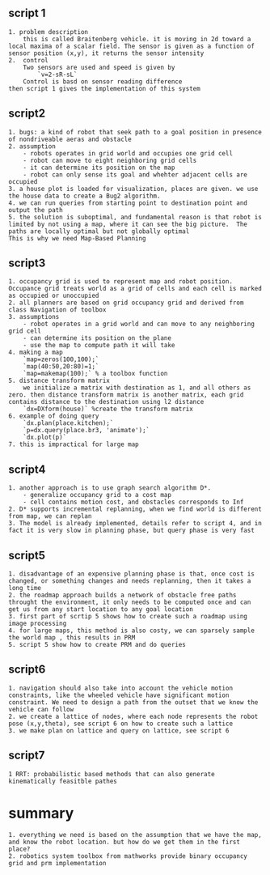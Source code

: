 ## script 1
    1. problem description
        this is called Braitenberg vehicle. it is moving in 2d toward a local maxima of a scalar field. The sensor is given as a function of sensor position (x,y), it returns the sensor intensity
    2.  control
        Two sensors are used and speed is given by 
            `v=2-sR-sL`  
        Control is basd on sensor reading difference
    then script 1 gives the implementation of this system

## script2
    1. bugs: a kind of robot that seek path to a goal position in presence of nondriveable aeras and obstacle
    2. assumption
        - robots operates in grid world and occupies one grid cell
        - robot can move to eight neighboring grid cells
        - it can determine its position on the map
        - robot can only sense its goal and whehter adjacent cells are occupied
    3. a house plot is loaded for visualization, places are given. we use the house data to create a Bug2 algorithm.
    4. we can run queries from starting point to destination point and output the path
    5. the solution is suboptimal, and fundamental reason is that robot is limited by not using a map, where it can see the big picture.  The paths are locally optimal but not globally optimal
    This is why we need Map-Based Planning

## script3
    1. occupancy grid is used to represent map and robot position. Occupance grid treats world as a grid of cells and each cell is marked as occupied or unoccupied
    2. all planners are based on grid occupancy grid and derived from class Navigation of toolbox
    3. assumptions
        - robot operates in a grid world and can move to any neighboring grid cell
        - can determine its position on the plane
        - use the map to compute path it will take
    4. making a map
        `map=zeros(100,100);`
        `map(40:50,20:80)=1;`
        `map=makemap(100);` % a toolbox function
    5. distance transform matrix
        we initialize a matrix with destination as 1, and all others as zero. then distance transform matrix is another matrix, each grid contains distance to the destination using l2 distance
        `dx=DXform(house)` %create the transform matrix
    6. example of doing query
        `dx.plan(place.kitchen);`
        `p=dx.query(place.br3, 'animate');`
        `dx.plot(p)`
    7. this is impractical for large map

## script4
    1. another approach is to use graph search algorithm D*. 
        - generalize occupancy grid to a cost map 
        - cell contains motion cost, and obstacles corresponds to Inf 
    2. D* supports incremental replanning, when we find world is different from map, we can replan
    3. The model is already implemented, details refer to script 4, and in fact it is very slow in planning phase, but query phase is very fast

## script5
    1. disadvantage of an expensive planning phase is that, once cost is changed, or something changes and needs replanning, then it takes a long time
    2. the roadmap approach builds a network of obstacle free paths throught the environment, it only needs to be computed once and can get us from any start location to any goal location
    3. first part of scrtip 5 shows how to create such a roadmap using image processing
    4. for large maps, this method is also costy, we can sparsely sample the world map , this results in PRM
    5. script 5 show how to create PRM and do queries

## script6
    1. navigation should also take into account the vehicle motion constraints, like the wheeled vehicle have significant motion constraint. We need to design a path from the outset that we know the vehicle can follow
    2. we create a lattice of nodes, where each node represents the robot pose (x,y,theta), see script 6 on how to create such a lattice
    3. we make plan on lattice and query on lattice, see script 6

## script7
    1 RRT: probabilistic based methods that can also generate kinematically feasitble pathes

# summary
    1. everything we need is based on the assumption that we have the map, and know the robot location. but how do we get them in the first place?
    2. robotics system toolbox from mathworks provide binary occupancy grid and prm implementation